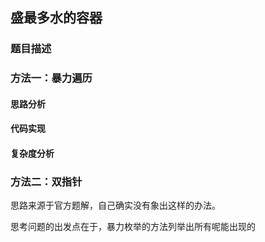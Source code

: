 ## 盛最多水的容器

### 题目描述

### 方法一：暴力遍历

#### 思路分析

#### 代码实现

#### 复杂度分析

### 方法二：双指针

思路来源于官方题解，自己确实没有象出这样的办法。

思考问题的出发点在于，暴力枚举的方法列举出所有呢能出现的